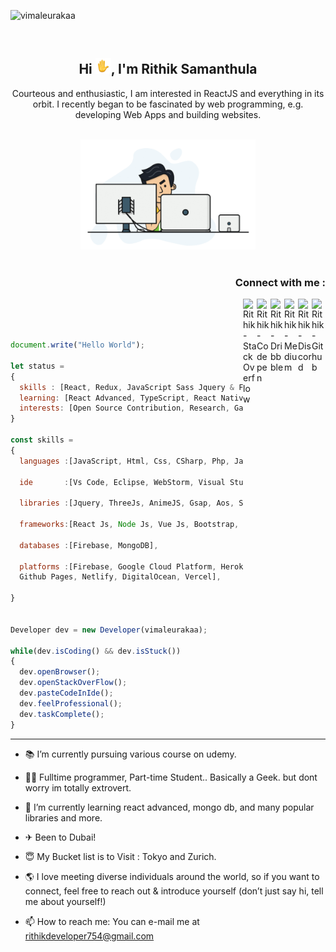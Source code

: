 <p align="left"> <img src="https://komarev.com/ghpvc/?username=vimaleurakaa&color=brightgreen" alt="vimaleurakaa" /> </p><br>
<h2 align="center">Hi <img src="https://github.com/code2rithik/code2rithik/blob/main/wave-animated.gif" width="25px">, I'm Rithik Samanthula</h2>
<p align="center">Courteous and enthusiastic, I am interested in ReactJS and everything in its orbit. I recently began to be fascinated by web programming, e.g. developing Web Apps and building websites.</p>

<p align="center">
<br><img src="https://github.com/code2rithik/code2rithik/blob/main/dev.gif" width="280px"><br><br>
</p>

<h3 align="right">Connect with me :</h3>

<a href="https://www.github.com/code2rithik/" target="_blank">
  <img align="right" alt="Rithik - Github" width="22px" src="http://iconsetc.com/icons-watermarks/flat-rounded-square-white-on-black/social-media/social-media_github/social-media_github_flat-rounded-square-white-on-black_512x512.png"/>
</a>
<a href="https://discord.gg/Ej6n2msy" target="_blank">
  <img align="right" alt="Rithik - Discord" width="22px" src="https://www.freepnglogos.com/uploads/discord-logo-png/discord-logo-logodownload-download-logotipos-1.png"/>
</a>
<a href="https://rithikjs.medium.com/" target="_blank">
  <img align="right"  alt="Rithik - Medium" src="https://upload.wikimedia.org/wikipedia/commons/thumb/e/ec/Medium_logo_Monogram.svg/1200px-Medium_logo_Monogram.svg.png" width="22px">
</a>
<a href="https://www.dribbble.com/code2rithik/" target="_blank">
  <img align="right" alt="Rithik - Dribbble" width="22px" src="https://seeklogo.com/images/D/dribbble-logo-143FF96D65-seeklogo.com.png"/>
</a>
<a href="https://codepen.io/code2rithik" target="_blank">
  <img align="right" alt="Rithik - Codepen" width="22px" src="https://img.icons8.com/windows/64/000000/codepen.png"/>
</a>
<a href="https://stackoverflow.com/users/15028773/rithik-samanthula?tab=profile" target="_blank">
  <img align="right" alt="Rithik - StackOverflow" width="22px" src="https://upload.wikimedia.org/wikipedia/commons/thumb/e/ef/Stack_Overflow_icon.svg/768px-Stack_Overflow_icon.svg.png"/>
</a>
<br/>
<br/>

```js

document.write("Hello World");

let status =
{
  skills : [React, Redux, JavaScript Sass Jquery & Firebase],
  learning: [React Advanced, TypeScript, React Native, MongoDB, NodeJS, ExpressJS, SparkAR],
  interests: [Open Source Contribution, Research, Games, Unity, Ar - Vr]
}

const skills =
{
  languages :[JavaScript, Html, Css, CSharp, Php, Java],

  ide       :[Vs Code, Eclipse, WebStorm, Visual Studio, Android Studio, Sublime, Notepad++],

  libraries :[Jquery, ThreeJs, AnimeJS, Gsap, Aos, SlickJS, Parcel, Gatsby, Webpack],

  frameworks:[React Js, Node Js, Vue Js, Bootstrap, Ionic, Framework7, ReactStrap, MaterialUI],

  databases :[Firebase, MongoDB],

  platforms :[Firebase, Google Cloud Platform, Heroku, Amazon Web Services,
  Github Pages, Netlify, DigitalOcean, Vercel],

}


Developer dev = new Developer(vimaleurakaa);

while(dev.isCoding() && dev.isStuck())
{
  dev.openBrowser();
  dev.openStackOverFlow();
  dev.pasteCodeInIde();
  dev.feelProfessional();
  dev.taskComplete();
}


```

---

- 📚 I’m currently pursuing various course on udemy.
- 👨‍💻 Fulltime programmer, Part-time Student.. Basically a Geek. but dont worry im totally extrovert.
- 🌱 I’m currently learning react advanced, mongo db, and many popular libraries and more.
- ✈ Been to Dubai!
- 😇 My Bucket list is to Visit : Tokyo and Zurich.
- 🌎 I love meeting diverse individuals around the world, so if you want to connect, feel free to reach out & introduce yourself (don’t just say hi, tell me about yourself!)

- 📫 How to reach me: You can e-mail me at rithikdeveloper754@gmail.com
